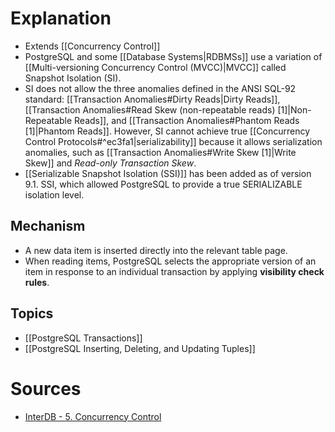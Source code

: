 # Explanation
- Extends [[Concurrency Control]]
- PostgreSQL and some [[Database Systems|RDBMSs]] use a variation of [[Multi-versioning Concurrency Control (MVCC)|MVCC]] called Snapshot Isolation (SI).
- SI does not allow the three anomalies defined in the ANSI SQL-92 standard: [[Transaction Anomalies#Dirty Reads|Dirty Reads]], [[Transaction Anomalies#Read Skew (non-repeatable reads) [1]|Non-Repeatable Reads]], and [[Transaction Anomalies#Phantom Reads [1]|Phantom Reads]]. However, SI cannot achieve true [[Concurrency Control Protocols#^ec3fa1|serializability]] because it allows serialization anomalies, such as [[Transaction Anomalies#Write Skew [1]|Write Skew]] and _Read-only Transaction Skew_.
- [[Serializable Snapshot Isolation (SSI)]] has been added as of version 9.1. SSI, which allowed PostgreSQL to provide a true SERIALIZABLE isolation level.

## Mechanism
- A new data item is inserted directly into the relevant table page.
- When reading items, PostgreSQL selects the appropriate version of an item in response to an individual transaction by applying **visibility check rules**.

## Topics
- [[PostgreSQL Transactions]]
- [[PostgreSQL Inserting, Deleting, and Updating Tuples]]

# Sources
- [InterDB - 5. Concurrency Control](https://www.interdb.jp/pg/pgsql05.html)
